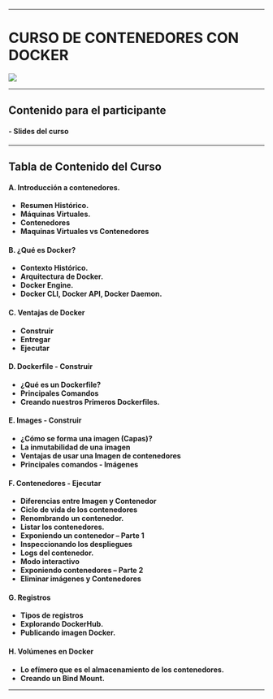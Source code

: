 ------------
# CURSO DE CONTENEDORES CON DOCKER

![](https://pandorafms.com/blog/wp-content/uploads/2020/02/docker.webp)

------------

## Contenido para el participante
#### - Slides del curso

------------

## Tabla de Contenido del Curso
#### A. Introducción a contenedores.
- **Resumen Histórico.** 
- **Máquinas Virtuales.**
- **Contenedores**
- **Maquinas Virtuales vs Contenedores**

#### B. ¿Qué es Docker?
- **Contexto Histórico.**
- **Arquitectura de Docker.**
- **Docker Engine.**
- **Docker CLI, Docker API, Docker Daemon.**

#### C. Ventajas de Docker
- **Construir**
- **Entregar**
- **Ejecutar**

#### D. Dockerfile - Construir
- **¿Qué es un Dockerfile?**
- **Principales Comandos**
- **Creando nuestros Primeros Dockerfiles.**

#### E. Images - Construir
- **¿Cómo se forma una imagen (Capas)?**
- **La inmutabilidad de una imagen**
- **Ventajas de usar una Imagen de contenedores**
- **Principales comandos - Imágenes**

#### F. Contenedores - Ejecutar 
- **Diferencias entre Imagen y Contenedor**
- **Ciclo de vida de los contenedores**
- **Renombrando un contenedor.**
- **Listar los contenedores.**
- **Exponiendo un contenedor – Parte 1**
- **Inspeccionando los despliegues**
- **Logs del contenedor.**
- **Modo interactivo**
- **Exponiendo contenedores – Parte 2**
- **Eliminar imágenes y Contenedores**

#### G. Registros
- **Tipos de registros**
- **Explorando DockerHub.**
- **Publicando imagen Docker.**

#### H. Volúmenes en Docker
- **Lo efímero que es el almacenamiento de los contenedores.**
- **Creando un Bind Mount.**


------------

